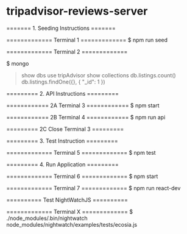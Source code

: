 # tripadvisor-reviews-server

======= 1. Seeding Instructions =======

============= Terminal  1 =============
$ npm run seed

============= Terminal  2 =============

$ mongo

> show dbs
> use tripAdvisor
> show collections
> db.listings.count()
> db.listings.findOne({}, { "_id": 1 })





========= 2. API Instructions =========

============ 2A Terminal 3 ============
$ npm start

============ 2B Terminal 4 ============
$ npm run api

========= 2C Close Terminal 3 =========





========= 3. Test Instruction =========

============= Terminal  5 =============
$ npm test





========= 4. Run  Application =========

============= Terminal  6 =============
$ npm start

============= Terminal  7 =============
$ npm run react-dev





========== Test NightWatchJS ==========

============= Terminal  X =============
$ ./node_modules/.bin/nightwatch node_modules/nightwatch/examples/tests/ecosia.js
